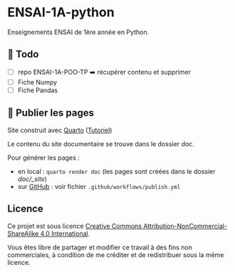 # ENSAI-1A-python

Enseignements ENSAI de 1ère année en Python.

## :construction: Todo

- [ ] repo ENSAI-1A-POO-TP :arrow_right: récupérer contenu et supprimer
- [ ] Fiche Numpy
- [ ] Fiche Pandas

## :rocket: Publier les pages

Site construit avec [Quarto](https://quarto.org/) ([Tutoriel](https://ludo2ne.github.io/Quarto-tuto/))

Le contenu du site documentaire se trouve dans le dossier *doc*.

Pour générer les pages :

- en local : `quarto render doc` (les pages sont créées dans le dossier *doc/_site*)
- sur [GitHub](https://ludo2ne.github.io/ENSAI-1A-Python/) : voir fichier `.github/workflows/publish.yml`

## Licence

Ce projet est sous licence [Creative Commons Attribution-NonCommercial-ShareAlike 4.0 International](https://creativecommons.org/licenses/by-nc-sa/4.0/).

Vous êtes libre de partager et modifier ce travail à des fins non commerciales, à condition de me créditer et de redistribuer sous la même licence.
